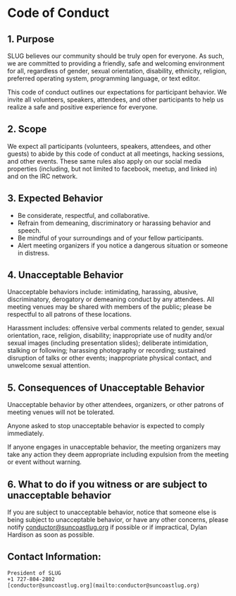 # Code of Conduct

## 1. Purpose

SLUG believes our community should be truly open for everyone.
As such, we are committed to providing a friendly, safe and welcoming
environment for all, regardless of gender, sexual orientation, disability,
ethnicity, religion, preferred operating system, programming language, or text
editor.

This code of conduct outlines our expectations for participant behavior. We
invite all volunteers, speakers, attendees, and other participants to help us
realize a safe and positive experience for everyone.

## 2. Scope

We expect all participants (volunteers, speakers, attendees, and other guests)
to abide by this code of conduct at all meetings, hacking sessions, and other
events. These same rules also apply on our social media properties (including,
but not limited to facebook, meetup, and linked in) and on the IRC network.

## 3. Expected Behavior

  * Be considerate, respectful, and collaborative.
  * Refrain from demeaning, discriminatory or harassing behavior and speech.
  * Be mindful of your surroundings and of your fellow participants.
  * Alert meeting organizers if you notice a dangerous situation or someone in distress.

## 4. Unacceptable Behavior

Unacceptable behaviors include: intimidating, harassing, abusive,
discriminatory, derogatory or demeaning conduct by any attendees. All meeting
venues may be shared with members of the public; please be respectful to all
patrons of these locations.

Harassment includes: offensive verbal comments related to gender, sexual
orientation, race, religion, disability; inappropriate use of nudity and/or
sexual images (including presentation slides); deliberate intimidation,
stalking or following; harassing photography or recording; sustained
disruption of talks or other events; inappropriate physical contact, and
unwelcome sexual attention.

## 5. Consequences of Unacceptable Behavior

Unacceptable behavior by other attendees, organizers, or other patrons of
meeting venues will not be tolerated.

Anyone asked to stop unacceptable behavior is expected to comply immediately.

If anyone engages in unacceptable behavior, the meeting organizers may take
any action they deem appropriate including expulsion from the meeting or event
without warning.

## 6. What to do if you witness or are subject to unacceptable behavior

If you are subject to unacceptable behavior, notice that someone else is being
subject to unacceptable behavior, or have any other concerns, please notify
[conductor@suncoastlug.org](mailto:conductor@suncoastlug.org) if possible or if impractical, Dylan
Hardison as soon as possible.

## Contact Information:

    President of SLUG
    +1 727-804-2802
    [conductor@suncoastlug.org](mailto:conductor@suncoastlug.org)
